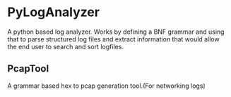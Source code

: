 # PyLogAnalyzer
A python based log analyzer. Works by defining a BNF grammar and using that to parse structured log files and extract information that would allow the end user to search and sort logfiles. 
## PcapTool
A grammar based hex to pcap generation tool.(For networking logs)
